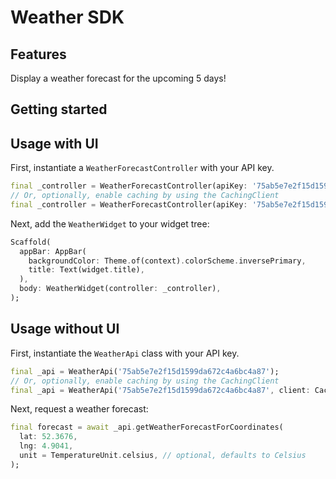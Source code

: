 # Weather SDK

## Features

Display a weather forecast for the upcoming 5 days!

## Getting started

## Usage with UI

First, instantiate a `WeatherForecastController` with your API key.

```dart
final _controller = WeatherForecastController(apiKey: '75ab5e7e2f15d1599da672c4a6bc4a87');
// Or, optionally, enable caching by using the CachingClient
final _controller = WeatherForecastController(apiKey: '75ab5e7e2f15d1599da672c4a6bc4a87', client: CachingClient(maxAge: Duration(minutes: 10)));
```

Next, add the `WeatherWidget` to your widget tree:

```dart
Scaffold(
  appBar: AppBar(
    backgroundColor: Theme.of(context).colorScheme.inversePrimary,
    title: Text(widget.title),
  ),
  body: WeatherWidget(controller: _controller),
);
```

## Usage without UI

First, instantiate the `WeatherApi` class with your API key.

```dart
final _api = WeatherApi('75ab5e7e2f15d1599da672c4a6bc4a87');
// Or, optionally, enable caching by using the CachingClient
final _api = WeatherApi('75ab5e7e2f15d1599da672c4a6bc4a87', client: CachingClient(maxAge: Duration(minutes: 10)));
```

Next, request a weather forecast:

```dart
final forecast = await _api.getWeatherForecastForCoordinates(
  lat: 52.3676,
  lng: 4.9041,
  unit = TemperatureUnit.celsius, // optional, defaults to Celsius
);
```